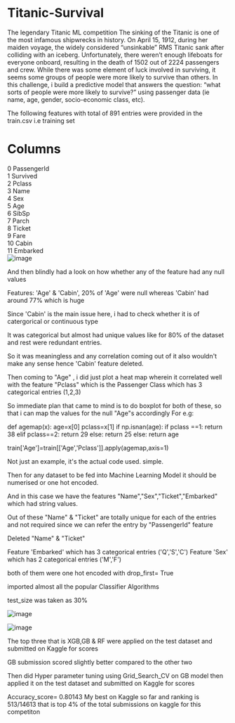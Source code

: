 # Titanic-Survival
The legendary Titanic ML competition 
The sinking of the Titanic is one of the most infamous shipwrecks in history.
On April 15, 1912, during her maiden voyage, the widely considered “unsinkable” RMS Titanic sank after colliding with an iceberg. Unfortunately, there weren’t enough lifeboats for everyone onboard, resulting in the death of 1502 out of 2224 passengers and crew.
While there was some element of luck involved in surviving, it seems some groups of people were more likely to survive than others.
In this challenge, i build a predictive model that answers the question: “what sorts of people were more likely to survive?” using passenger data (ie name, age, gender, socio-economic class, etc).

The following features with total of 891 entries were provided in the train.csv i.e training set
 
 #   Columns
 0   PassengerId  
 1   Survived  
 2   Pclass  
 3   Name    
 4   Sex     
 5   Age    
 6   SibSp   
 7   Parch    
 8   Ticket   
 9   Fare    
 10  Cabin      
 11  Embarked   
![image](https://user-images.githubusercontent.com/26757681/201896786-ef5da32c-7c66-4c07-8586-bc5a67dd48dc.png)





And then blindly had a look on how whether any of the feature had any null values

  Features: 'Age' & 'Cabin', 20% of 'Age' were null whereas 'Cabin' had around 77% which is huge

Since 'Cabin' is the main issue here, i had to check whether it is of catergorical or continuous type

  It was categorical but almost had unique values like for 80% of the dataset and rest were redundant entries.
  
  So it was meaningless and any correlation coming out of it also wouldn't make any sense hence 'Cabin' feature deleted.
  
Then coming to "Age" , i did just plot a heat map wherein it correlated well with the feature "Pclass" which is the Passenger Class which has 3 categorical entries (1,2,3)

So immediate plan that came to mind is to do boxplot for both of these, so that i can map the values for the null "Age"s accordingly 
For e.g:
  
  def agemap(x):
    age=x[0]
    pclass=x[1]
    if np.isnan(age):
        if pclass ==1:
            return 38
        elif pclass==2:
            return 29
        else:
            return 25
    else:
        return age
    
train['Age']=train[['Age','Pclass']].apply(agemap,axis=1)


Not just an example, it's the actual code used. simple.

Then for any dataset to be fed into Machine Learning Model it should be numerised or one hot encoded.

And in this case we have the features "Name","Sex","Ticket","Embarked" which had string values.

Out of these "Name" & "Ticket" are totally unique for each of the entries and not required since we can refer the entry by "PassengerId" feature

Deleted "Name" & "Ticket"

Feature 'Embarked' which has 3 categorical entries ('Q','S','C')
Feature 'Sex' which has 2 categorical entries ('M','F')

both of them were one hot encoded with drop_first= True

imported almost all the popular Classifier Algorithms

test_size was taken as 30%

![image](https://user-images.githubusercontent.com/26757681/201892074-0d8c64b2-684f-41fe-8f22-52d4cf853d9e.png)

 
![image](https://user-images.githubusercontent.com/26757681/201893899-bff827c2-d996-46f5-9202-77a42ef18f99.png)

The top three that is  XGB,GB & RF were applied on the test dataset and submitted on Kaggle for scores 

GB submission scored slightly better compared to the other two 

Then did Hyper parameter tuning using Grid_Search_CV  on GB model then applied it on the test dataset and submitted on Kaggle for scores

  Accuracy_score= 0.80143 
  My best on Kaggle so far and ranking is 513/14613  that is top 4% of the total submissions on kaggle for this competiton




 

